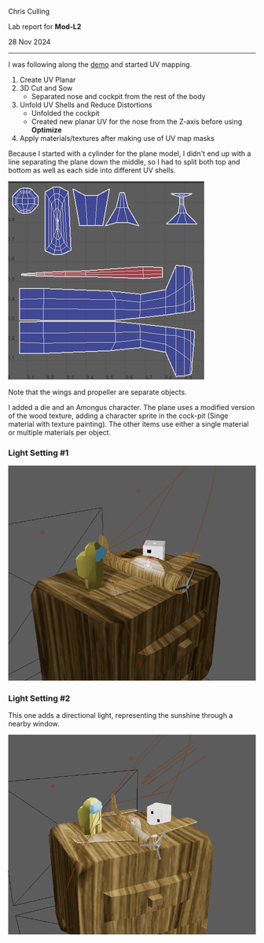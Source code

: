 Chris Culling

Lab report for **Mod-L2**

28 Nov 2024

---

I was following along the [demo](https://play.mau.se/media/t/0_7637k20c) and started UV mapping.

1. Create UV Planar
2. 3D Cut and Sow
    - Separated nose and cockpit from the rest of the body
3. Unfold UV Shells and Reduce Distortions
    - Unfolded the cockpit
    - Created new planar UV for the nose from the Z-axis before using **Optimize**
4. Apply materials/textures after making use of UV map masks

Because I started with a cylinder for the plane model, I didn't end up with a line separating the plane down the middle, so I had to split both top and bottom as well as each side into different UV shells.

![UV map of plane body](screenshots/plane-body_UV.png)

Note that the wings and propeller are separate objects.

I added a die and an Amongus character. The plane uses a modified version of the wood texture, adding a character sprite in the cock-pit (Singe material with texture painting). The other items use either a single material or multiple materials per object.

### Light Setting #1
![alt text](screenshots/toys_night-scene.png)

### Light Setting #2

This one adds a directional light, representing the sunshine through a nearby window.

![alt text](screenshots/toys_day-scene.png)